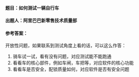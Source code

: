 #### **题目**：如何测试一辆自行车
#### **出题人**：阿里巴巴新零售技术质量部

#### **参考答案**：

开放性问题，如果联系到测试角度上看的话，可以这么作答：

1. 骑车试一试，看有没有问题，对应测试能不能跑通
2. 看看车的核心部件，例如车闸，车把等，对应软件的核心功能
3. 看看车是否安全，配锁质量如何，对应软件是否有安全问题

